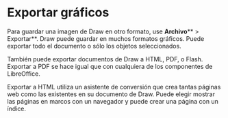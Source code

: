 
# Exportar gráficos

Para guardar una imagen de Draw en otro formato, use **Archivo**** &gt; Exportar**. Draw puede guardar en muchos formatos gráficos. Puede exportar todo el documento o sólo los objetos seleccionados.

También puede exportar documentos de Draw a HTML, PDF, o Flash. Exportar a PDF se hace igual que con cualquiera de los componentes de LibreOffice.

Exportar a HTML utiliza un asistente de conversión que crea tantas páginas web como las existentes en su documento de Draw. Puede elegir mostrar las páginas en marcos con un navegador y puede crear una página con un índice. 

